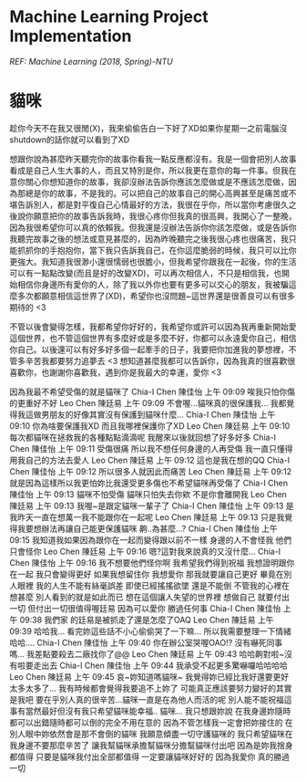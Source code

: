 # Machine Learning Project Implementation
*REF: Machine Learning (2018, Spring)-NTU*


# 貓咪
趁你今天不在我又很閒(X)，我來偷偷告白一下好了XD如果你星期一之前電腦沒shutdown的話你就可以看到了XD

想跟你說為甚麼昨天聽完你的故事你看我一點反應都沒有。我是一個會把別人故事看成是自己人生大事的人，而且又特別是你，所以我更在意你的每一件事。但我在意你關心你想知道你的故事，我卻沒辦法告訴你應該怎麼做或是不應該怎麼做，因為那總是你的故事，不是我的。可以把自己的故事自己的開心高興甚至是痛苦或不堪告訴別人，都是對平復自己心情最好的方法，我很在乎你，所以當你考慮很久之後說你願意把你的故事告訴我時，我很心疼你但我真的很高興，我開心了一整晚，因為我很希望你可以真的依賴我。但我還是沒辦法告訴你你該怎麼做，或是告訴你我聽完故事之後的想法或意見甚麼的，因為昨晚聽完之後我很心疼也很痛苦，我只能抓抓你的手抱抱你，當下我只告訴我自己，在你這麼脆弱的時候，我只可以比你更強大。我知道我很渺小還很懦弱也很膽小，但我希望你跟我在一起後，你的生活可以有一點點改變(而且是好的改變XD)，可以再次相信人，不只是相信我，也開始相信你身邊所有愛你的人，除了我以外你也要有更多可以交心的朋友，我被騙這麼多次都願意相信這世界了(XD)，希望你也沒問題~這世界還是很善良可以有很多期待的 <3

不管以後會變得怎樣，我都希望你好好的，我希望你或許可以因為我再重新開始愛這個世界，也不管這個世界有多麼好或是多麼不好，你都可以永遠愛你自己，相信你自己。以後還可以有好多好多個一起牽手的日子，我要把你加進我的夢想裡，不管多辛苦我都要努力追夢去 <3 想知道甚麼我都可以告訴你，因為我真的很喜歡很喜歡你，也謝謝你喜歡我，遇到你是我最大的幸運，愛你 <3

因為我最不希望受傷的就是貓咪了
Chia-I Chen 陳佳怡 上午 09:09
唉我只怕你傷的更重好不好
Leo Chen 陳廷易 上午 09:09
不會喔...貓咪真的很保護我...
我都覺得我這做男朋友的好像其實沒有保護到貓咪什麼...
Chia-I Chen 陳佳怡 上午 09:10
你為啥要保護我XD
而且我哪裡保護你了XD
Leo Chen 陳廷易 上午 09:10
每次都貓咪在拯救我的各種點點滴滴呢
我醒來以後就回想了好多好多
Chia-I Chen 陳佳怡 上午 09:11
受傷很痛 所以我不想任何身邊的人再受傷
我一直只懂得用我自己的方法去愛人
Leo Chen 陳廷易 上午 09:12
這也是我在想的QQ
Chia-I Chen 陳佳怡 上午 09:12
所以很多人就因此而痛苦
Leo Chen 陳廷易 上午 09:12
就是因為這樣所以我更怕妳比我還受更多傷也不希望貓咪再受傷了
Chia-I Chen 陳佳怡 上午 09:13
貓咪不怕受傷 貓咪只怕失去你欸
不是你會離開我
Leo Chen 陳廷易 上午 09:13
我喔~是跟定貓咪一輩子了
Chia-I Chen 陳佳怡 上午 09:13
是我昨天一直在想萬一我不能跟你在一起呢
Leo Chen 陳廷易 上午 09:13
只是我覺得我要想辦法再讓自己能更保護貓咪
齁..為甚麼...?
Chia-I Chen 陳佳怡 上午 09:15
我知道我如果因為跟你在一起而變得跟以前不一樣 身邊的人不會怪我 他們只會怪你
Leo Chen 陳廷易 上午 09:16
嗯?這對我來說真的又沒什麼...
Chia-I Chen 陳佳怡 上午 09:16
我不想要他們怪你啊
我希望我們得到祝福
我想證明跟你在一起 我只會變得更好
如果我想留住你 我想愛你
那我就要讓自己更好
畢竟在別人眼裡 我的人生不能有絲毫誤差 即使已經搖搖欲墜 還是不能倒 
不管我的心裡在想甚麼 別人看到的就是如此而已
想在這個讓人失望的世界裡 想做自己 就要付出一切
但付出一切很值得喔廷易
因為可以愛你 勝過任何事
Chia-I Chen 陳佳怡 上午 09:38
我們家
的廷易是被抓走了還是怎麼了OAQ
Leo Chen 陳廷易 上午 09:39
哈哈我...
看完妳這些話不小心偷偷哭了一下嘛...
所以我需要整理一下情緒哈哈....
Chia-I Chen 陳佳怡 上午 09:40
你在辦公室哭喔OAO!?
沒有嚇死同事嗎...
我差點要殺去二廠找你了@@
Leo Chen 陳廷易 上午 09:43
哈哈齁對啦~沒有啦要走出去
Chia-I Chen 陳佳怡 上午 09:44
我承受不起更多驚嚇囉哈哈哈哈
Leo Chen 陳廷易 上午 09:45
哀~妳知道嗎貓咪~
我覺得妳已經比我好還要更好太多太多了...
我有時候都會覺得我要追不上妳了
可能真正應該要努力變好的其實是我吧
要在乎別人真的很辛苦...貓咪一直是在為他人而活的呢
別人能不能祝福這事有當然最好但沒有我只希望貓咪能幸福..
貓咪...
我只想跟妳說
在我身邊妳隨時都可以出錯隨時都可以倒的完全不用在意的
因為不管怎樣我一定會把妳接住的 在別人眼中妳依然會是那不會倒的貓咪 我願意傾盡一切守護貓咪的
我只希望貓咪在我身邊不要那麼辛苦了
讓我幫貓咪承擔幫貓咪分擔幫貓咪付出吧
因為是妳我捨身都值得 只要是貓咪我付出全部都值得 一定要讓貓咪好好的
因為我愛你 真的勝過一切
